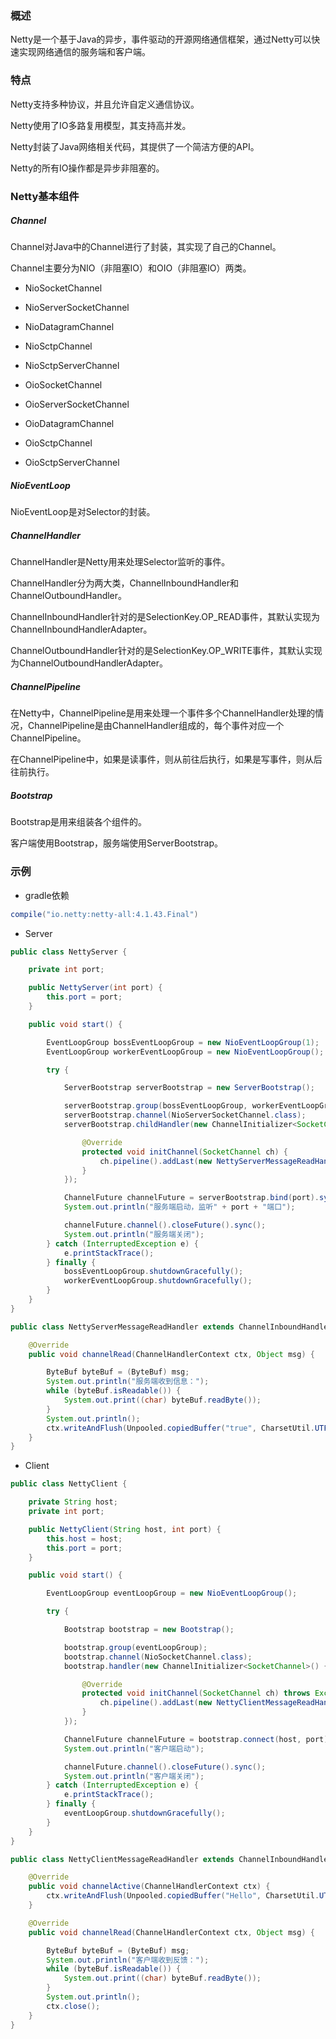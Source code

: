 ### 概述

Netty是一个基于Java的异步，事件驱动的开源网络通信框架，通过Netty可以快速实现网络通信的服务端和客户端。

### 特点

Netty支持多种协议，并且允许自定义通信协议。

Netty使用了IO多路复用模型，其支持高并发。

Netty封装了Java网络相关代码，其提供了一个简洁方便的API。

Netty的所有IO操作都是异步非阻塞的。

### Netty基本组件

##### Channel

Channel对Java中的Channel进行了封装，其实现了自己的Channel。

Channel主要分为NIO（非阻塞IO）和OIO（非阻塞IO）两类。

* NioSocketChannel

* NioServerSocketChannel

* NioDatagramChannel

* NioSctpChannel

* NioSctpServerChannel

* OioSocketChannel

* OioServerSocketChannel

* OioDatagramChannel

* OioSctpChannel

* OioSctpServerChannel

##### NioEventLoop

NioEventLoop是对Selector的封装。

##### ChannelHandler

ChannelHandler是Netty用来处理Selector监听的事件。

ChannelHandler分为两大类，ChannelInboundHandler和ChannelOutboundHandler。

ChannelInboundHandler针对的是SelectionKey.OP_READ事件，其默认实现为ChannelInboundHandlerAdapter。

ChannelOutboundHandler针对的是SelectionKey.OP_WRITE事件，其默认实现为ChannelOutboundHandlerAdapter。

##### ChannelPipeline

在Netty中，ChannelPipeline是用来处理一个事件多个ChannelHandler处理的情况，ChannelPipeline是由ChannelHandler组成的，每个事件对应一个ChannelPipeline。

在ChannelPipeline中，如果是读事件，则从前往后执行，如果是写事件，则从后往前执行。

##### Bootstrap

Bootstrap是用来组装各个组件的。

客户端使用Bootstrap，服务端使用ServerBootstrap。

### 示例

* gradle依赖

``` groovy
compile("io.netty:netty-all:4.1.43.Final")
```

* Server

``` java
public class NettyServer {

    private int port;

    public NettyServer(int port) {
        this.port = port;
    }

    public void start() {

        EventLoopGroup bossEventLoopGroup = new NioEventLoopGroup(1);
        EventLoopGroup workerEventLoopGroup = new NioEventLoopGroup();

        try {

            ServerBootstrap serverBootstrap = new ServerBootstrap();

            serverBootstrap.group(bossEventLoopGroup, workerEventLoopGroup);
            serverBootstrap.channel(NioServerSocketChannel.class);
            serverBootstrap.childHandler(new ChannelInitializer<SocketChannel>() {

                @Override
                protected void initChannel(SocketChannel ch) {
                    ch.pipeline().addLast(new NettyServerMessageReadHandler());
                }
            });

            ChannelFuture channelFuture = serverBootstrap.bind(port).sync();
            System.out.println("服务端启动，监听" + port + "端口");

            channelFuture.channel().closeFuture().sync();
            System.out.println("服务端关闭");
        } catch (InterruptedException e) {
            e.printStackTrace();
        } finally {
            bossEventLoopGroup.shutdownGracefully();
            workerEventLoopGroup.shutdownGracefully();
        }
    }
}
```

``` java
public class NettyServerMessageReadHandler extends ChannelInboundHandlerAdapter {

    @Override
    public void channelRead(ChannelHandlerContext ctx, Object msg) {

        ByteBuf byteBuf = (ByteBuf) msg;
        System.out.println("服务端收到信息：");
        while (byteBuf.isReadable()) {
            System.out.print((char) byteBuf.readByte());
        }
        System.out.println();
        ctx.writeAndFlush(Unpooled.copiedBuffer("true", CharsetUtil.UTF_8));
    }
}
```

* Client

``` java
public class NettyClient {

    private String host;
    private int port;

    public NettyClient(String host, int port) {
        this.host = host;
        this.port = port;
    }

    public void start() {

        EventLoopGroup eventLoopGroup = new NioEventLoopGroup();

        try {

            Bootstrap bootstrap = new Bootstrap();

            bootstrap.group(eventLoopGroup);
            bootstrap.channel(NioSocketChannel.class);
            bootstrap.handler(new ChannelInitializer<SocketChannel>() {

                @Override
                protected void initChannel(SocketChannel ch) throws Exception {
                    ch.pipeline().addLast(new NettyClientMessageReadHandler());
                }
            });

            ChannelFuture channelFuture = bootstrap.connect(host, port).sync();
            System.out.println("客户端启动");

            channelFuture.channel().closeFuture().sync();
            System.out.println("客户端关闭");
        } catch (InterruptedException e) {
            e.printStackTrace();
        } finally {
            eventLoopGroup.shutdownGracefully();
        }
    }
}
```

``` java
public class NettyClientMessageReadHandler extends ChannelInboundHandlerAdapter {

    @Override
    public void channelActive(ChannelHandlerContext ctx) {
        ctx.writeAndFlush(Unpooled.copiedBuffer("Hello", CharsetUtil.UTF_8)).isSuccess();
    }

    @Override
    public void channelRead(ChannelHandlerContext ctx, Object msg) {

        ByteBuf byteBuf = (ByteBuf) msg;
        System.out.println("客户端收到反馈：");
        while (byteBuf.isReadable()) {
            System.out.print((char) byteBuf.readByte());
        }
        System.out.println();
        ctx.close();
    }
}
```